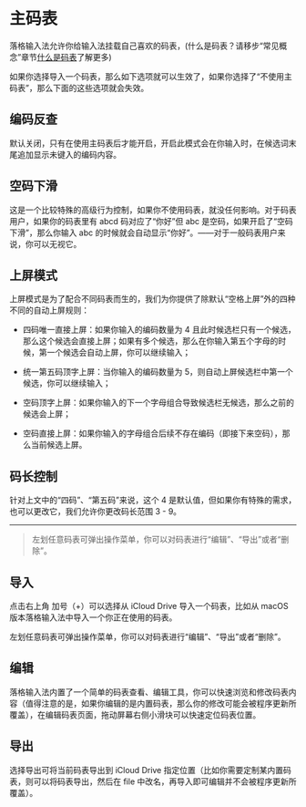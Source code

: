 # 主码表

落格输入法允许你给输入法挂载自己喜欢的码表，(什么是码表？请移步“常见概念”章节[什么是码表](https://docs.logcg.com/chang-jian-gai-nian/codetable)了解更多)

 如果你选择导入一个码表，那么如下选项就可以生效了，如果你选择了“不使用主码表”，那么下面的这些选项就会失效。

## 编码反查

 默认关闭，只有在使用主码表后才能开启，开启此模式会在你输入时，在候选词末尾追加显示未键入的编码内容。

## 空码下滑

 这是一个比较特殊的高级行为控制，如果你不使用码表，就没任何影响。对于码表用户，如果你的码表里有 abcd 码对应了“你好”但 abc 是空码，如果开启了“空码下滑”，那么你输入 abc 的时候就会自动显示“你好”。——对于一般码表用户来说，你可以无视它。

## 上屏模式

 上屏模式是为了配合不同码表而生的，我们为你提供了除默认“空格上屏”外的四种不同的自动上屏规则：

 + 四码唯一直接上屏：如果你输入的编码数量为 4 且此时候选栏只有一个候选，那么这个候选会直接上屏；如果有多个候选，那么在你输入第五个字母的时候，第一个候选会自动上屏，你可以继续输入；

 + 统一第五码顶字上屏：当你输入的编码数量为 5，则自动上屏候选栏中第一个候选，你可以继续输入；

 + 空码顶字上屏：如果你输入的下一个字母组合导致候选栏无候选，那么之前的候选会上屏；

 + 空码直接上屏：如果你输入的字母组合后续不存在编码（即接下来空码），那么当前候选上屏。

## 码长控制

 针对上文中的“四码”、“第五码”来说，这个 4 是默认值，但如果你有特殊的需求，也可以更改它，我们允许你更改码长范围 3 - 9。

 ---
> 左划任意码表可弹出操作菜单，你可以对码表进行“编辑”、“导出”或者“删除”。

## 导入

 点击右上角 加号（+）可以选择从 iCloud Drive 导入一个码表，比如从 macOS 版本落格输入法中导入一个你正在使用的码表。

 左划任意码表可弹出操作菜单，你可以对码表进行“编辑”、“导出”或者“删除”。

## 编辑

 落格输入法内置了一个简单的码表查看、编辑工具，你可以快速浏览和修改码表内容（值得注意的是，如果你编辑的是内置码表，那么你的修改可能会被程序更新所覆盖），在编辑码表页面，拖动屏幕右侧小滑块可以快速定位码表位置。

## 导出

 选择导出可将当前码表导出到 iCloud Drive 指定位置（比如你需要定制某内置码表，则可以将码表导出，然后在 file 中改名，再导入即可编辑并不会被程序更新所覆盖）。



